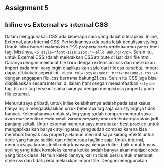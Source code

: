  ## Assignment 5

## Inline vs External vs Internal CSS

Dalam menggunakan CSS ada beberapa cara yang dapat diterapkan. Inline, External, atau Internal CSS. Perbedaannya ada pada letak penulisan styling. Untuk inline berarti meletakkan CSS property pada attribute atau props html tag. Misalnya, `<p style="font-size:21px;">Hello Bakung!</p>`. Selain itu, untuk External CSS adalah meletakkan CSS atribute di luar dari file html. Caranya dengan membuat file baru dengan extension .css dan melakukan import pada html yang ingin diaplikasikan style dari file css tersebut. Import dapat dilakukan seperti ini ` <link rel="stylesheet" href="bakung21.css"/>` dengan anggapan file .css bernama bakung21.css. Selain itu CSS juga bisa diaplikasikan secara internal di dalam html dengan memanfaatkan `<style>` tag. Isi dari tag tersebut sama caranya dengan mengisi css property pada file external. 

Menurut saya pribadi, untuk inline kelebihannya adalah pada saat kasus hanya ingin mengaplikasikan untuk beberapa tag saja dan stylingnya tidak banyak. Kelemahannya untuk styling yang sudah complex menurut saya akan menimbulkan code smell karena property atau attribute style akan jadi panjang sekali. Untuk external menurut saya merupakan best practice untuk mengaplikasikan banyak styling atau yang sudah complex karena bisa membuat banyak css property. Namun menurut saya kurang efektif untuk style yang hanya sedikit dan dibeberapa tag/line saja. Untuk internal, menurut saya kurang lebih mirip kasusnya dengan inline, baik untuk kasus styling yang tidak kompleks karena ketika sudah banyak akan menjadi code yang tidak clean. Namun kelebihannya, kalian tidak perlu untuk membuat style.css dan tidak perlu melakukan import file. Dengan menggunakan <style> tag bisa langsung mengaplikasikan CSS di HTML-nya. 

## HTML Tags

HTML tag yang saya tau adalah `<div>` tag, div tag ini adalah suatu tag yang merepresentasikan sebuah section atau block. Kemudian ada tag <input> untuk menerima input dari user, bisa berupa text field atau button submit, checkbox, dll. Kemudian ada tag <title></title> tag title ini merupakan tag yang berhubungan title yang ada di tab browser. Kemudian ada <button> yang merupakan tag implentasi button. Kemudian ada <a> untuk hyperlink. <img> untuk menampilkan gambar dan masih banyak lagi tag-tag HTML yang selain saya mention di sini. 

## CSS Selector

CSS selector yang saya ketahui ada .class, dengan awal dot(.) berarti merujuk pada value dari property class. #id merujuk pada penggunaan property id pada html tag. * untuk apply ke semua element. kemudian selector juga bisa terdiri dari banyak selector misalnya .class1 .class2. Kemudian juga selector html tag misalnya p, berarti merujuk untuk semua p tag, dll.


## Implementation Assignment 5

Dalam tugas 5 ini tujuan utamanya untuk memberikan styling pada semua halaman yang ada di app todo. Hal yang pertama saya lakukan adalah menentukan styling. Saya memilih menggunakan tailwind karena saya telah familiar dengan tailwind dan menurut saya banyak hal yang dimudahkan dengan menggunakan tailwind. 

Setelah itu, mulai melakukan styling. pertama-tama karena saya menggunakan tailwind maka library dari tailwind harus di-init dengan menambahkan `<script src="https://cdn.tailwindcss.com"></script>` pada head di base.html. Setelah itu tailwind sudah dapat digunakan. Kemudian saya mulai melakukan styling pada login. Idenya adalah dengan meletakkan input username dan passwordnya ditengah agar secara user experience lebih baik dan lebih mudah juga untuk dibuat responsive. Kemudian untuk register kurang lebih ide stylingnya sama akan tetapi ada beberapa hal yang saya harus custom terutama karena register menggunakan form bawaan dari django sehingga untuk melakukan styling pada form tersebut awalnya menggunakan form.as_table harus dipecah menjadi section section sehingga lebih mudah distyling. 

Pada page todo idenya adalah dengan mengubah table todo menjadi card sehingga harus membuat section/div untuk membuat block card tersebut dan diberikan grid-cols-4 atau grid 4 column agar lebih rapi. Untuk create task kurang lebih sama dengan register dan login secara UI. Untuk responsive saya sangat dibantu oleh tailwind, misalnya untuk screen lebih besar dari mobile saya ingin memberikan grid, dengan tailwind saya bisa melakukan `grid sm:grid-cols-4` aritnya untuk sm keatas apply `grid-cols-4` untuk yang lebih kecil dari 640 tidak perlu dilakukan grid sehingga pada tampilan mobile tidak overflow ke kanan karena tanpa grid-cols-4 card akan otomatis menjadi tersusun vertical. 



